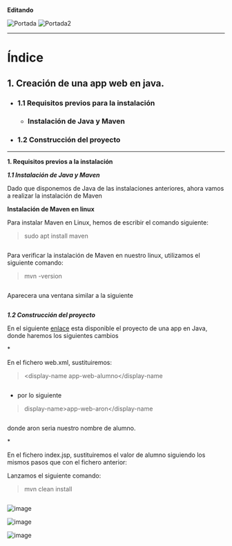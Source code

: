 **Editando**

<img src="https://user-images.githubusercontent.com/73592097/137165167-5fa8d67a-6d40-41f9-a67f-903ae9b88d87.png" alt="Portada">
<img src="https://user-images.githubusercontent.com/73592097/137165448-fd5d6cae-1e1b-4c42-8d38-fc0178073370.png" alt="Portada2">

<br/>
<hr/>

# Índice #


## 1. Creación de una app web en java. ##
* ### 1.1 Requisitos previos para la instalación ###
  * ###  Instalación de Java y Maven ###

* ### 1.2 Construcción del proyecto ###

<hr/>

**1. Requisitos  previos a la instalación**

***1.1 Instalación de Java y Maven***

<p>Dado que disponemos de Java de las instalaciones anteriores, ahora vamos a realizar la instalación de Maven </p>


****Instalación de Maven en linux****

<p>Para instalar Maven en Linux, hemos de escribir el comando siguiente: </p>

> sudo apt install maven

<img src="" alt="">

<p>Para verificar la instalación de Maven en nuestro linux, utilizamos el siguiente comando: </p>

> mvn -version

<img src="" alt="">

<p>Aparecera una ventana similar a la siguiente</p>

<img src="" alt="">

***1.2 Construcción del proyecto***

<p>En el siguiente <a href="">enlace</a> esta disponible  el proyecto de una app en Java, donde haremos los siguientes cambios</p>

*<p>En el fichero web.xml, sustituiremos: </p>

>   <display-name  app-web-alumno</display-name  

<img src="" alt="">


* <p>por lo siguiente</p>

> display-name>app-web-aron</display-name

<img src="" alt="">


<p>donde aron seria nuestro nombre de alumno.</p>

*<p>En el fichero index.jsp, sustituiremos el valor de alumno siguiendo los mismos pasos que con el fichero anterior: </p>



<p>Lanzamos el siguiente comando: </p>

> mvn clean install

<img src="" alt="">


![image](https://user-images.githubusercontent.com/73592097/137400637-e42bfff8-9429-4586-a8aa-d4a873d8f613.png)


![image](https://user-images.githubusercontent.com/73592097/137400364-16219844-7d02-4ffb-a896-e2172e6fc16e.png)

![image](https://user-images.githubusercontent.com/73592097/137400742-6c8c40f6-2efd-4335-8ff1-cf5510210790.png)

